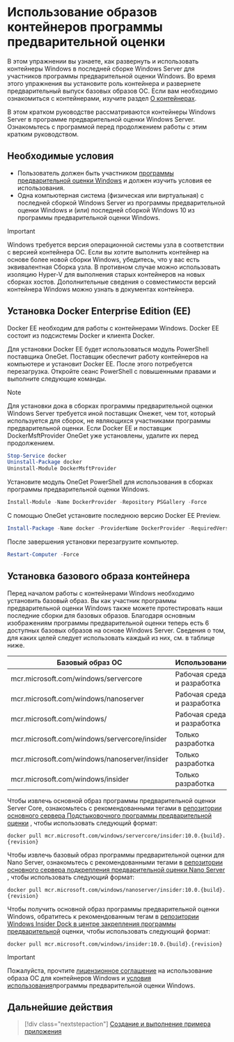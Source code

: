 
# <a name="using-insider-container-images"></a>Использование образов контейнеров программы предварительной оценки

В этом упражнении вы узнаете, как развернуть и использовать контейнеры Windows в последней сборке Windows Server для участников программы предварительной оценки Windows. Во время этого упражнения вы установите роль контейнера и развернете предварительный выпуск базовых образов ОС. Если вам необходимо ознакомиться с контейнерами, изучите раздел [О контейнерах](../about/index.md).

В этом кратком руководстве рассматриваются контейнеры Windows Server в программе предварительной оценки Windows Server. Ознакомьтесь с программой перед продолжением работы с этим кратким руководством.

## <a name="prerequisites"></a>Необходимые условия

- Пользователь должен быть участником [программы предварительной оценки Windows](https://insider.windows.com/GettingStarted) и должен изучить условия ее использования.
- Одна компьютерная система (физическая или виртуальная) с последней сборкой Windows Server из программы предварительной оценки Windows и (или) последней сборкой Windows 10 из программы предварительной оценки Windows.

> [!IMPORTANT]
> Windows требуется версия операционной системы узла в соответствии с версией контейнера ОС. Если вы хотите выполнить контейнер на основе более новой сборки Windows, убедитесь, что у вас есть эквивалентная Сборка узла. В противном случае можно использовать изоляцию Hyper-V для выполнения старых контейнеров на новых сборках хостов. Дополнительные сведения о совместимости версий контейнера Windows можно узнать в документах контейнера.

## <a name="install-docker-enterprise-edition-ee"></a>Установка Docker Enterprise Edition (EE)

Docker EE необходим для работы с контейнерами Windows. Docker EE состоит из подсистемы Docker и клиента Docker.

Для установки Docker EE будет использоваться модуль PowerShell поставщика OneGet. Поставщик обеспечит работу контейнеров на компьютере и установит Docker EE. После этого потребуется перезагрузка. Откройте сеанс PowerShell с повышенными правами и выполните следующие команды.

> [!NOTE]
> Для установки дока в сборках программы предварительной оценки Windows Server требуется иной поставщик Онежет, чем тот, который используется для сборок, не являющихся участниками программы предварительной оценки. Если Docker EE и поставщик DockerMsftProvider OneGet уже установлены, удалите их перед продолжением.

```powershell
Stop-Service docker
Uninstall-Package docker
Uninstall-Module DockerMsftProvider
```

Установите модуль OneGet PowerShell для использования в сборках программы предварительной оценки Windows.

```powershell
Install-Module -Name DockerProvider -Repository PSGallery -Force
```

С помощью OneGet установите последнюю версию Docker EE Preview.

```powershell
Install-Package -Name docker -ProviderName DockerProvider -RequiredVersion Preview
```

После завершения установки перезагрузите компьютер.

```powershell
Restart-Computer -Force
```

## <a name="install-base-container-image"></a>Установка базового образа контейнера

Перед началом работы с контейнерами Windows необходимо установить базовый образ. Вы как участник программы предварительной оценки Windows также можете протестировать наши последние сборки для базовых образов. Благодаря основным изображениям программы предварительной оценки теперь есть 6 доступных базовых образов на основе Windows Server. Сведения о том, для каких целей следует использовать каждый из них, см. в таблице ниже.

| Базовый образ ОС                       | Использование                      |
|-------------------------------------|----------------------------|
| mcr.microsoft.com/windows/servercore         | Рабочая среда и разработка |
| mcr.microsoft.com/windows/nanoserver              | Рабочая среда и разработка |
| mcr.microsoft.com/windows/              | Рабочая среда и разработка |
| mcr.microsoft.com/windows/servercore/insider | Только разработка           |
| mcr.microsoft.com/windows/nanoserver/insider        | Только разработка           |
| mcr.microsoft.com/windows/insider        | Только разработка           |

Чтобы извлечь основной образ программы предварительной оценки Server Core, ознакомьтесь с рекомендованными тегами в [репозитории основного сервера Подстыковочного программы предварительной оценки](https://hub.docker.com/_/microsoft-windows-servercore-insider) , чтобы использовать следующий формат:

```console
docker pull mcr.microsoft.com/windows/servercore/insider:10.0.{build}.{revision}
```

Чтобы извлечь базовый образ программы предварительной оценки для Nano Server, ознакомьтесь с рекомендованными тегами в [репозитории основного сервера подкрепления предварительной оценки Nano Server](https://store.docker.com/_/microsoft-windows-nanoserver-insider) , чтобы использовать следующий формат:

```console
docker pull mcr.microsoft.com/windows/nanoserver/insider:10.0.{build}.{revision}
```

Чтобы получить основной образ программы предварительной оценки Windows, обратитесь к рекомендованным тегам в [репозитории Windows Insider Dock в центре закрепления программы предварительной](https://store.docker.com/_/microsoft-windows-insider) оценки, чтобы использовать следующий формат:

```console
docker pull mcr.microsoft.com/windows/insider:10.0.{build}.{revision}
```

> [!IMPORTANT]
> Пожалуйста, прочтите [лицензионное соглашение](../EULA.md ) на использование образа ОС для контейнеров Windows и [условия использования](https://www.microsoft.com/software-download/windowsinsiderpreviewserver)программы предварительной оценки Windows.

## <a name="next-steps"></a>Дальнейшие действия

> [!div class="nextstepaction"]
> [Создание и выполнение примера приложения](./Nano-RS3-.NET-Core-and-PS.md)
